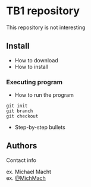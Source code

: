 # TB1 repository
This repository is not interesting

## Install
* How to download
* How to install

### Executing program

* How to run the program

```
git init
git branch
git checkout
```

* Step-by-step bullets

## Authors

Contact info

ex. Michael Macht  
ex. [@MichMach](https://twitter.com/michmach)
